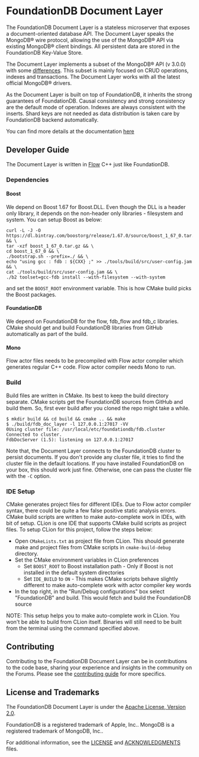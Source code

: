 # FoundationDB Document Layer

The FoundationDB Document Layer is a stateless microserver that exposes a document-oriented database API. The Document Layer speaks the MongoDB® wire protocol, allowing the use of the MongoDB® API via existing MongoDB® client bindings. All persistent data are stored in the FoundationDB Key-Value Store.

The Document Layer implements a subset of the MongoDB® API (v 3.0.0) with some [differences](https://foundationdb.github.io/fdb-document-layer/known-differences.html). This subset is mainly focused on CRUD operations, indexes and transactions. The Document Layer works with all the latest official MongoDB® drivers.

As the Document Layer is built on top of FoundationDB, it inherits the strong guarantees of FoundationDB. Causal
consistency and strong consistency are the default mode of operation.
Indexes are always consistent with the inserts. Shard keys are not
needed as data distribution is taken care by FoundationDB backend
automatically.

You can find more details at the documentation [here](https://foundationdb.github.io/fdb-document-layer)

## Developer Guide

The Document Layer is written in [Flow](https://github.com/apple/foundationdb/blob/master/flow/README.md) C++ just like FoundationDB.

### Dependencies

#### Boost

We depend on Boost 1.67 for Boost.DLL. Even though the DLL is a header only library, it depends on the non-header only libraries - filesystem and system. You can setup Boost as below:

```
curl -L -J -O https://dl.bintray.com/boostorg/release/1.67.0/source/boost_1_67_0.tar.gz && \
tar -xzf boost_1_67_0.tar.gz && \
cd boost_1_67_0 && \
./bootstrap.sh --prefix=./ && \
echo "using gcc : fdb : ${CXX} ;" >> ./tools/build/src/user-config.jam && \
cat ./tools/build/src/user-config.jam && \
./b2 toolset=gcc-fdb install --with-filesystem --with-system
```

and set the `BOOST_ROOT` environment variable. This is how CMake build picks the Boost packages.

#### FoundationDB

We depend on FoundationDB for the flow, fdb_flow and fdb_c libraries. CMake should get and build FoundationDB libraries from GitHub automatically as part of the build.

#### Mono

Flow actor files needs to be precompiled with Flow actor compiler which generates regular C++ code. Flow actor compiler needs Mono to run.

### Build

Build files are written in CMake. Its best to keep the build directory separate. CMake scripts get the FoundationDB sources from GitHub and build them. So, first ever build after you cloned the repo might take a while.

```
$ mkdir build && cd build && cmake .. && make
$ ./build/fdb_doc_layer -l 127.0.0.1:27017 -VV
0Using cluster file: /usr/local/etc/foundationdb/fdb.cluster
Connected to cluster.
FdbDocServer (1.5): listening on 127.0.0.1:27017

```

Note that, the Document Layer connects to the FoundationDB cluster to persist documents. If you don't provide any cluster file, it tries to find the cluster file in the default locations. If you have installed FoundationDB on your box, this should work just fine. Otherwise, one can pass the cluster file with the `-C` option.

### IDE Setup

CMake generates project files for different IDEs. Due to Flow actor compiler syntax, there could be quite a few false positive static analysis errors. CMake build scripts are written to make auto-complete work in IDEs, with bit of setup. CLion is one IDE that supports CMake build scripts as project files. To setup CLion for this project, follow the steps below:

* Open `CMakeLists.txt` as project file from CLion. This should generate make and project files from CMake scripts in `cmake-build-debug` directory.
* Set the CMake environment variables in CLion preferences
    * Set `BOOST_ROOT` to Boost installation path - Only if Boost is not installed in the default system directories
    * Set `IDE_BUILD` to `ON` - This makes CMake scripts behave slightly different to make auto-complete work with actor compiler key words
* In the top right, in the "Run/Debug configurations" box select "FoundationDB" and build. This would fetch and build the FoundationDB source

NOTE: This setup helps you to make auto-complete work in CLion. You won't be able to build from CLion itself. Binaries will still need to be built from the terminal using the command specified above.

## Contributing

Contributing to the FoundationDB Document Layer can be in contributions to the code base, sharing your experience and insights in the community on the Forums. Please see the [contributing guide](CONTRIBUTING.md) for more specifics.

## License and Trademarks
The FoundationDB Document Layer is under the [Apache License, Version 2.0](LICENSE).

FoundationDB is a registered trademark of Apple, Inc.. MongoDB is a registered trademark of MongoDB, Inc..

For additional information, see the [LICENSE](LICENSE) and [ACKNOWLEDGMENTS](ACKNOWLEDGEMENTS) files.
